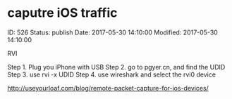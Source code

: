 # caputre iOS traffic


ID: 526
Status: publish
Date: 2017-05-30 14:10:00
Modified: 2017-05-30 14:10:00


RVI

Step 1. Plug you iPhone with USB
Step 2. go to pgyer.cn, and find the UDID
Step 3. use rvi -x UDID
Step 4. use  wireshark and select the rvi0 device

http://useyourloaf.com/blog/remote-packet-capture-for-ios-devices/